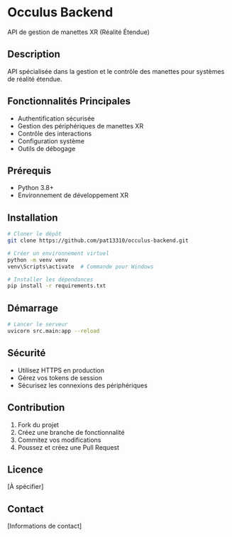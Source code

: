 # Occulus Backend
API de gestion de manettes XR (Réalité Étendue)

## Description

API spécialisée dans la gestion et le contrôle des manettes pour systèmes de réalité étendue.

## Fonctionnalités Principales

- Authentification sécurisée
- Gestion des périphériques de manettes XR
- Contrôle des interactions
- Configuration système
- Outils de débogage

## Prérequis

- Python 3.8+
- Environnement de développement XR

## Installation

```bash
# Cloner le dépôt
git clone https://github.com/pat13310/occulus-backend.git

# Créer un environnement virtuel
python -m venv venv
venv\Scripts\activate  # Commande pour Windows

# Installer les dépendances
pip install -r requirements.txt
```

## Démarrage

```bash
# Lancer le serveur
uvicorn src.main:app --reload
```

## Sécurité

- Utilisez HTTPS en production
- Gérez vos tokens de session
- Sécurisez les connexions des périphériques

## Contribution

1. Fork du projet
2. Créez une branche de fonctionnalité
3. Commitez vos modifications
4. Poussez et créez une Pull Request

## Licence

[À spécifier]

## Contact

[Informations de contact]